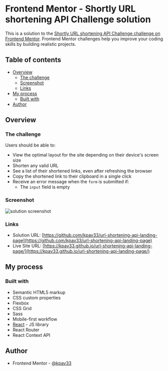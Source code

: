 # Frontend Mentor - Shortly URL shortening API Challenge solution

This is a solution to the [Shortly URL shortening API Challenge challenge on Frontend Mentor](https://www.frontendmentor.io/challenges/url-shortening-api-landing-page-2ce3ob-G). Frontend Mentor challenges help you improve your coding skills by building realistic projects. 

## Table of contents

- [Overview](#overview)
  - [The challenge](#the-challenge)
  - [Screenshot](#screenshot)
  - [Links](#links)
- [My process](#my-process)
  - [Built with](#built-with)
- [Author](#author)

## Overview

### The challenge

Users should be able to:

- View the optimal layout for the site depending on their device's screen size
- Shorten any valid URL
- See a list of their shortened links, even after refreshing the browser
- Copy the shortened link to their clipboard in a single click
- Receive an error message when the `form` is submitted if:
  - The `input` field is empty

### Screenshot

![solution screenshot](./images/page-screenshot.png)

### Links

- Solution URL: [https://github.com/kpav33/url-shortening-api-landing-page](https://github.com/kpav33/url-shortening-api-landing-page)
- Live Site URL: [https://kpav33.github.io/url-shortening-api-landing-page/](https://kpav33.github.io/url-shortening-api-landing-page/)

## My process

### Built with

- Semantic HTML5 markup
- CSS custom properties
- Flexbox
- CSS Grid
- Sass
- Mobile-first workflow
- [React](https://reactjs.org/) - JS library
- React Router
- React Context API

## Author

- Frontend Mentor - [@kpav33](https://www.frontendmentor.io/profile/kpav33)
